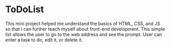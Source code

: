 # ToDoList
This mini project helped me understand the basics of HTML, CSS, and JS so that I can further teach myself about front-end development.
This simple list allows the user to go to the web address and see the prompt.
User can enter a task to do, edit it, or delete it.
